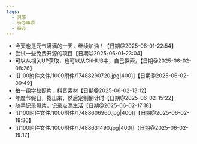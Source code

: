 ```yaml
---
tags:
  - 灵感
  - 待办事项
  - 待办
---
```


- 今天也是元气满满的一天，继续加油！【日期@2025-06-01-22:54】
- 尝试一些免费开源的项目【日期@2025-06-01-23:04】
- 可以从相关UP获取，也可以从GitHUB中，自己探索，【日期@2025-06-02-08:26】
- ![[100附件文件/1000附件/17488290720.jpg|400]]【日期@2025-06-02-09:49】
- 拍一组学校照片，抖音素材【日期@2025-06-02-13:12】
- 年度节假日，找出来，然后定制倒计时【日期@2025-06-02-15:22】
- 随手记录照片，记录点滴生活【日期@2025-06-02-17:18】
- ![[100附件文件/1000附件/17488606960.jpg|400]]【日期@2025-06-02-18:36】
- ![[100附件文件/1000附件/17488631490.jpg|400]]【日期@2025-06-02-19:17】